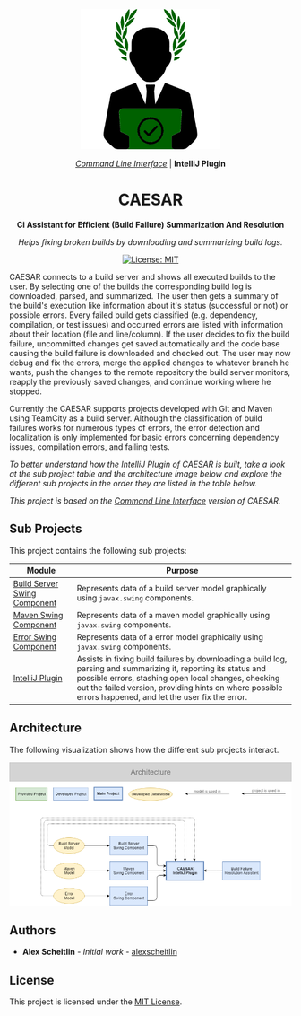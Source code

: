 <div align="center">

![Icon](assets/icon.png)

_[Command Line Interface](https://github.com/alexscheitlin/caesar)_ |
**IntelliJ Plugin**

# CAESAR

**Ci Assistant for Efficient (Build Failure) Summarization And Resolution**

_Helps fixing broken builds by downloading and summarizing build logs._

[![License: MIT](https://img.shields.io/badge/License-MIT-blue.svg)](https://opensource.org/licenses/MIT)

</div>

CAESAR connects to a build server and shows all executed builds to the user. By selecting one of the builds the corresponding build log is downloaded, parsed, and summarized. The user then gets a summary of the build's execution like information about it's status (successful or not) or possible errors. Every failed build gets classified (e.g. dependency, compilation, or test issues) and occurred errors are listed with information about their location (file and line/column). If the user decides to fix the build failure, uncommitted changes get saved automatically and the code base causing the build failure is downloaded and checked out. The user may now debug and fix the errors, merge the applied changes to whatever branch he wants, push the changes to the remote repository the build server monitors, reapply the previously saved changes, and continue working where he stopped.

Currently the CAESAR supports projects developed with Git and Maven using TeamCity as a build server. Although the classification of build failures works for numerous types of errors, the error detection and localization is only implemented for basic errors concerning dependency issues, compilation errors, and failing tests.

_To better understand how the IntelliJ Plugin of CAESAR is built, take a look at the sub project table and the architecture image below and explore the different sub projects in the order they are listed in the table below._

_This project is based on the [Command Line Interface](https://github.com/alexscheitlin/caesar) version of CAESAR._

## Sub Projects

This project contains the following sub projects:

| Module | Purpose |
| --- | --- |
| [Build Server Swing Component](build-server-swing-component) | Represents data of a build server model graphically using `javax.swing` components. |
| [Maven Swing Component](maven-swing-component) | Represents data of a maven model graphically using `javax.swing` components. |
| [Error Swing Component](error-swing-component) | Represents data of a error model graphically using `javax.swing` components. |
| [IntelliJ Plugin](intellij-build-failure-resolution-assistant) | Assists in fixing build failures by downloading a build log, parsing and summarizing it, reporting its status and possible errors, stashing open local changes, checking out the failed version, providing hints on where possible errors happened, and let the user fix the error. |

## Architecture

The following visualization shows how the different sub projects interact.

![Architecture](assets/architecture.png)

## Authors

- **Alex Scheitlin** - *Initial work* - [alexscheitlin](https://github.com/alexscheitlin)

## License

This project is licensed under the [MIT License](LICENSE).
